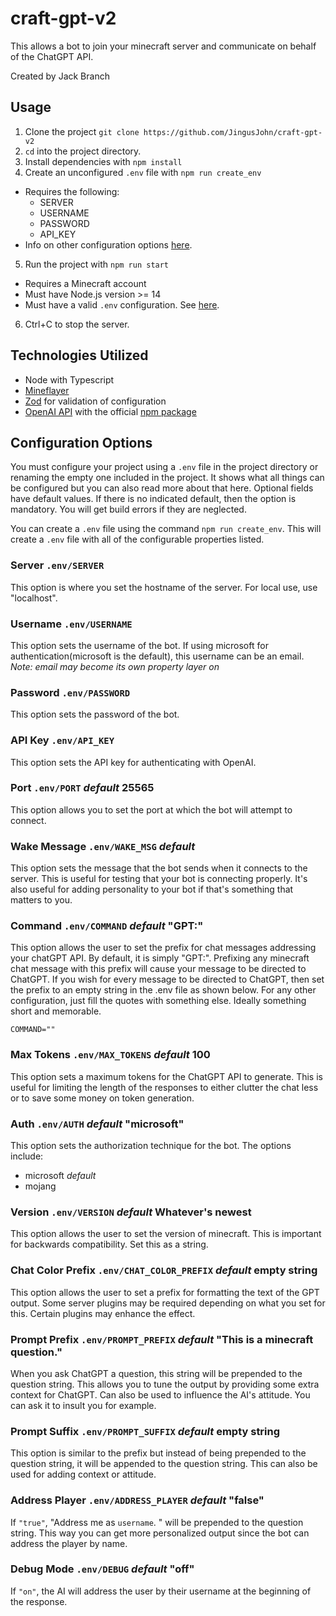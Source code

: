 # craft-gpt-v2

This allows a bot to join your minecraft server and communicate on behalf of the ChatGPT API.

Created by Jack Branch

## Usage

1. Clone the project `git clone https://github.com/JingusJohn/craft-gpt-v2`
2. `cd` into the project directory.
3. Install dependencies with `npm install`
4. Create an unconfigured `.env` file with `npm run create_env`
  - Requires the following:
    - SERVER
    - USERNAME
    - PASSWORD
    - API_KEY
  - Info on other configuration options [here](#configuration-options).
5. Run the project with `npm run start`
  - Requires a Minecraft account
  - Must have Node.js version >= 14
  - Must have a valid `.env` configuration. See [here](#configuration-options).
6. Ctrl+C to stop the server.

## Technologies Utilized
- Node with Typescript
- [Mineflayer](https://github.com/PrismarineJS/mineflayer)
- [Zod](https://zod.dev) for validation of configuration
- [OpenAI API](https://openai.com/api/) with the official [npm package](https://openai.com/api/)

## Configuration Options

You must configure your project using a `.env` file in the project directory or
renaming the empty one included in the project. It shows what all things can be configured
but you can also read more about that here. Optional fields have default values. If there
is no indicated default, then the option is mandatory. You will get build errors if they
are neglected.

You can create a `.env` file using the command `npm run create_env`. This will create a `.env`
file with all of the configurable properties listed.

### Server `.env/SERVER`

This option is where you set the hostname of the server. For local use, use "localhost".

### **Username** `.env/USERNAME`

This option sets the username of the bot. If using microsoft for authentication(microsoft is
the default), this username can be an email. _Note: email may become its own property layer on_

### **Password** `.env/PASSWORD`

This option sets the password of the bot.

### **API Key** `.env/API_KEY`

This option sets the API key for authenticating with OpenAI.

### Port `.env/PORT` *default* 25565

This option allows you to set the port at which the bot will attempt to connect.

### Wake Message `.env/WAKE_MSG` *default* 

This option sets the message that the bot sends when it connects to the server. This is
useful for testing that your bot is connecting properly. It's also useful for adding personality
to your bot if that's something that matters to you.

### Command `.env/COMMAND` *default* "GPT:"

This option allows the user to set the prefix for chat messages addressing your chatGPT API.
By default, it is simply "GPT:". Prefixing any minecraft chat message with this prefix will
cause your message to be directed to ChatGPT. If you wish for every message to be directed to
ChatGPT, then set the prefix to an empty string in the .env file as shown below. For any other
configuration, just fill the quotes with something else. Ideally something short and memorable.

```
COMMAND=""
```

### Max Tokens `.env/MAX_TOKENS` *default* 100

This option sets a maximum tokens for the ChatGPT API to generate. This is useful for limiting
the length of the responses to either clutter the chat less or to save some money on token
generation.

### Auth `.env/AUTH` *default* "microsoft"

This option sets the authorization technique for the bot. The options include:

- microsoft *default*
- mojang

### Version `.env/VERSION` *default* Whatever's newest

This option allows the user to set the version of minecraft. This is important for backwards
compatibility. Set this as a string.

### Chat Color Prefix `.env/CHAT_COLOR_PREFIX` *default* empty string

This option allows the user to set a prefix for formatting the text of the GPT output. Some
server plugins may be required depending on what you set for this. Certain plugins may enhance
the effect.

### Prompt Prefix `.env/PROMPT_PREFIX` *default* "This is a minecraft question."

When you ask ChatGPT a question, this string will be prepended to the question string. This
allows you to tune the output by providing some extra context for ChatGPT. Can also be used to
influence the AI's attitude. You can ask it to insult you for example.

### Prompt Suffix `.env/PROMPT_SUFFIX` *default* empty string

This option is similar to the prefix but instead of being prepended to the question string, it
will be appended to the question string. This can also be used for adding context or attitude.

### Address Player `.env/ADDRESS_PLAYER` *default* "false"

If `"true"`, "Address me as `username`. " will be prepended to the question string. This way you can
get more personalized output since the bot can address the player by name.

### Debug Mode `.env/DEBUG` *default* "off"

If `"on"`, the AI will address the user by their username at the beginning of the response.
